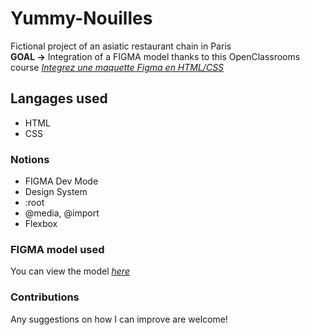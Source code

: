 # Yummy-Nouilles

Fictional project of an asiatic restaurant chain in Paris <br>
**GOAL ->** Integration of a FIGMA model thanks to this OpenClassrooms course _[Integrez une maquette Figma en HTML/CSS](https://openclassrooms.com/fr/courses/8242681-integrez-une-maquette-figma-en-html-css)_

## Langages used

- HTML
- CSS

### Notions

- FIGMA Dev Mode
- Design System
- :root
- @media, @import
- Flexbox

### FIGMA model used

You can view the model _[here](https://www.figma.com/file/IDg2HQLxIDOjaqn3qNkMjS/Maquette-Yummy-Nouilles---Int%C3%A9gration?node-id=0%3A1&mode=dev)_

### Contributions

Any suggestions on how I can improve are welcome!
